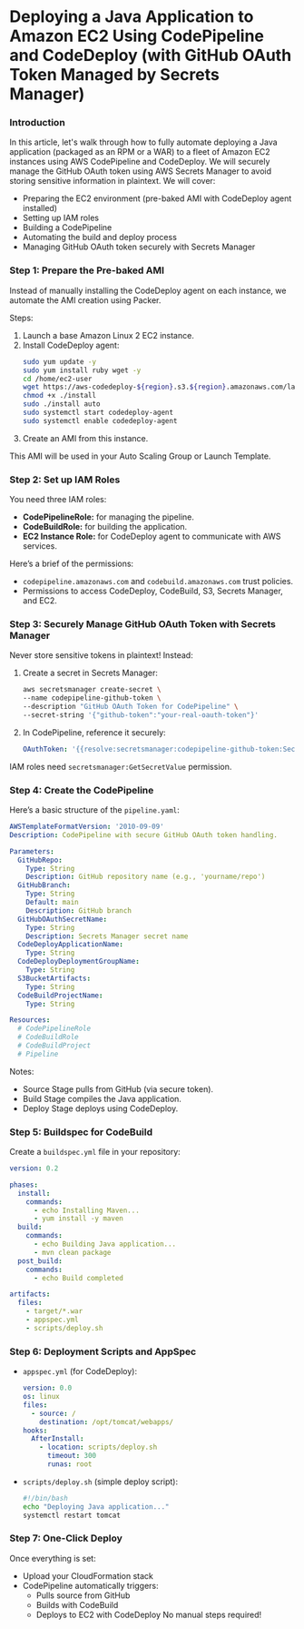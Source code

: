 # Deploying a Java Application to Amazon EC2 Using CodePipeline and CodeDeploy (with GitHub OAuth Token Managed by Secrets Manager)

### Introduction
In this article, let's walk through how to fully automate deploying a Java application (packaged as an RPM or a WAR) to a fleet of Amazon EC2 instances using AWS CodePipeline and CodeDeploy.
We will securely manage the GitHub OAuth token using AWS Secrets Manager to avoid storing sensitive information in plaintext.
We will cover:
- Preparing the EC2 environment (pre-baked AMI with CodeDeploy agent installed)
- Setting up IAM roles
- Building a CodePipeline
- Automating the build and deploy process
- Managing GitHub OAuth token securely with Secrets Manager


### Step 1: Prepare the Pre-baked AMI

Instead of manually installing the CodeDeploy agent on each instance, we automate the AMI creation using Packer.

Steps:
1. Launch a base Amazon Linux 2 EC2 instance.
2. Install CodeDeploy agent:
   ```bash
   sudo yum update -y
   sudo yum install ruby wget -y
   cd /home/ec2-user
   wget https://aws-codedeploy-${region}.s3.${region}.amazonaws.com/latest/install
   chmod +x ./install
   sudo ./install auto
   sudo systemctl start codedeploy-agent
   sudo systemctl enable codedeploy-agent
   ```
3. Create an AMI from this instance.

This AMI will be used in your Auto Scaling Group or Launch Template.

### Step 2: Set up IAM Roles
You need three IAM roles:
- **CodePipelineRole:** for managing the pipeline.
- **CodeBuildRole:** for building the application.
- **EC2 Instance Role:** for CodeDeploy agent to communicate with AWS services.

Here’s a brief of the permissions:
- `codepipeline.amazonaws.com` and `codebuild.amazonaws.com` trust policies.
- Permissions to access CodeDeploy, CodeBuild, S3, Secrets Manager, and EC2.

### Step 3: Securely Manage GitHub OAuth Token with Secrets Manager
Never store sensitive tokens in plaintext!
Instead:
1. Create a secret in Secrets Manager:
   ```bash
   aws secretsmanager create-secret \
   --name codepipeline-github-token \
   --description "GitHub OAuth Token for CodePipeline" \
   --secret-string '{"github-token":"your-real-oauth-token"}'
   ```

2. In CodePipeline, reference it securely:
   ```yaml
   OAuthToken: '{{resolve:secretsmanager:codepipeline-github-token:SecretString:github-token}}'
   ```

IAM roles need `secretsmanager:GetSecretValue` permission.

### Step 4: Create the CodePipeline
Here’s a basic structure of the `pipeline.yaml`:
```yaml
AWSTemplateFormatVersion: '2010-09-09'
Description: CodePipeline with secure GitHub OAuth token handling.

Parameters:
  GitHubRepo:
    Type: String
    Description: GitHub repository name (e.g., 'yourname/repo')
  GitHubBranch:
    Type: String
    Default: main
    Description: GitHub branch
  GitHubOAuthSecretName:
    Type: String
    Description: Secrets Manager secret name
  CodeDeployApplicationName:
    Type: String
  CodeDeployDeploymentGroupName:
    Type: String
  S3BucketArtifacts:
    Type: String
  CodeBuildProjectName:
    Type: String

Resources:
  # CodePipelineRole
  # CodeBuildRole
  # CodeBuildProject
  # Pipeline
```
Notes:
- Source Stage pulls from GitHub (via secure token).
- Build Stage compiles the Java application.
- Deploy Stage deploys using CodeDeploy.

### Step 5: Buildspec for CodeBuild
Create a `buildspec.yml` file in your repository:
```yaml
version: 0.2

phases:
  install:
    commands:
      - echo Installing Maven...
      - yum install -y maven
  build:
    commands:
      - echo Building Java application...
      - mvn clean package
  post_build:
    commands:
      - echo Build completed

artifacts:
  files:
    - target/*.war
    - appspec.yml
    - scripts/deploy.sh
```

### Step 6: Deployment Scripts and AppSpec
- `appspec.yml` (for CodeDeploy):
  ```yaml
  version: 0.0
  os: linux
  files:
    - source: /
      destination: /opt/tomcat/webapps/
  hooks:
    AfterInstall:
      - location: scripts/deploy.sh
        timeout: 300
        runas: root
  ```
- `scripts/deploy.sh` (simple deploy script):
  ```bash
  #!/bin/bash
  echo "Deploying Java application..."
  systemctl restart tomcat
  ```

### Step 7: One-Click Deploy

Once everything is set:
- Upload your CloudFormation stack
- CodePipeline automatically triggers:
  - Pulls source from GitHub
  - Builds with CodeBuild
  - Deploys to EC2 with CodeDeploy
No manual steps required!